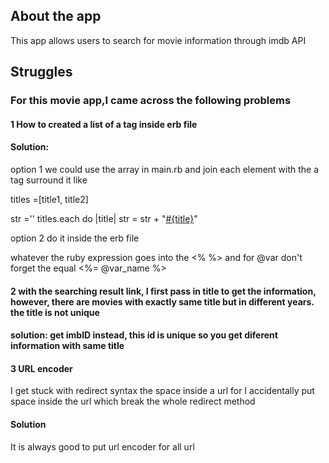 ## About the app
This app allows users to search for movie information through imdb API

## Struggles

### For this  movie app,I came across the following problems

#### 1 How to created a list of a tag inside erb file

#### Solution:
option 1 we could use the array in main.rb and join each element with the a tag surround it like

titles =[title1, title2]

str =''
titles.each do |title|
  str = str + "<a href="">#{title}</a>"

option 2 do it inside the erb file

whatever the ruby expression goes into the  <% %> and for @var don't forget the equal  <%= @var_name %>

#### 2 with the searching result link, I first pass in title to get the information, however, there are movies with exactly same title but in different years. the title is not unique 

#### solution: get imbID instead, this id is unique so you get diferent information with same title 


#### 3 URL encoder

I get stuck with redirect syntax the space inside a url for I accidentally put space inside the url which break the whole redirect method

#### Solution
It is always good to put url encoder for all url 


